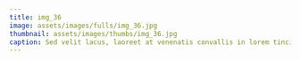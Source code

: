 ```yaml
--- 
title: img_36
image: assets/images/fulls/img_36.jpg 
thumbnail: assets/images/thumbs/img_36.jpg 
caption: Sed velit lacus, laoreet at venenatis convallis in lorem tincidunt. 
--- 
```

